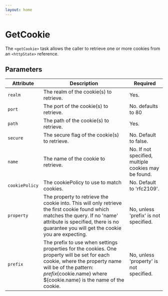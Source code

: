 ```yaml
---
layout: home
---
```

GetCookie
=========

The `<getCookie>` task allows the caller to retrieve one or more cookies from an `<httpState>` reference.

Parameters
----------

| Attribute    | Description                                                                                                                                                                                                                   | Required                                             |
|--------------|-------------------------------------------------------------------------------------------------------------------------------------------------------------------------------------------------------------------------------|------------------------------------------------------|
| `realm`  | The realm of the cookie(s) to retrieve.                                                                                                                                                                                       | Yes.                                                 |
| `port`  | The port of the cookie(s) to retrieve.                                                                                                                                                                                        | No. defaults to 80                                   |
| `path`  | The path of the cookie(s) to retrieve.                                                                                                                                                                                        | Yes.                                                 |
| `secure`  | The secure flag of the cookie(s) to retrieve.                                                                                                                                                                                 | No. Default to false.                                |
| `name`  | The name of the cookie to retrieve.                                                                                                                                                                                           | No. If not specified, multiple cookies may be found. |
| `cookiePolicy`  | The cookiePolicy to use to match cookies.                                                                                                                                                                                     | No. Default to 'rfc2109'.                            |
| `property`  | The property to retrieve the cookie into. This will only retrieve the first cookie found which matches the query. If no 'name' attribute is specified, there is no guarantee you will get the cookie you are expecting.       | No, unless 'prefix' is not specified.                |
| `prefix`  | The prefix to use when settings properties for the cookies. One property will be set for each cookie, where the property name will be of the pattern: ${prefix}${cookie.name} where ${cookie.name} is the name of the cookie. | No, unless 'property' is not specified.              |
